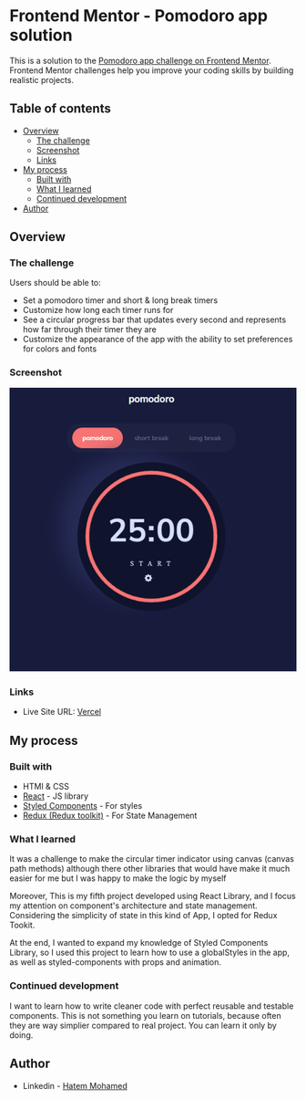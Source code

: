 # Frontend Mentor - Pomodoro app solution

This is a solution to the [Pomodoro app challenge on Frontend Mentor](https://www.frontendmentor.io/challenges/pomodoro-app-KBFnycJ6G). Frontend Mentor challenges help you improve your coding skills by building realistic projects.

## Table of contents

- [Overview](#overview)
  - [The challenge](#the-challenge)
  - [Screenshot](#screenshot)
  - [Links](#links)
- [My process](#my-process)
  - [Built with](#built-with)
  - [What I learned](#what-i-learned)
  - [Continued development](#continued-development)
- [Author](#author)

## Overview

### The challenge

Users should be able to:

- Set a pomodoro timer and short & long break timers
- Customize how long each timer runs for
- See a circular progress bar that updates every second and represents how far through their timer they are
- Customize the appearance of the app with the ability to set preferences for colors and fonts

### Screenshot

![](./screenshot.PNG)

### Links

- Live Site URL: [Vercel](https://pomodoro-app-mauve.vercel.app/)

## My process

### Built with

- HTMl & CSS
- [React](https://reactjs.org/) - JS library
- [Styled Components](https://styled-components.com/) - For styles
- [Redux (Redux toolkit)](https://redux-toolkit.js.org/) - For State Management

### What I learned

It was a challenge to make the circular timer indicator using canvas (canvas path methods) although there other libraries that would have make it much easier for me but I was happy to make the logic by myself

Moreover, This is my fifth project developed using React Library, and I focus my attention on component's architecture and state management.
Considering the simplicity of state in this kind of App, I opted for Redux Tookit.

At the end, I wanted to expand my knowledge of Styled Components Library, so I used this project to learn how to use a globalStyles in the app, as well as styled-components with props and animation.

### Continued development

I want to learn how to write cleaner code with perfect reusable and testable components. This is not something you learn on tutorials, because often they are way simplier compared to real project. You can learn it only by doing.

## Author

- Linkedin - [Hatem Mohamed](https://www.linkedin.com/in/hatem-mohamed-85346916a/)
